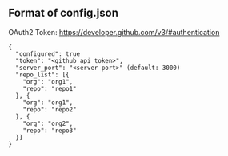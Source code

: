 Format of config.json
---------------------------

OAuth2 Token: https://developer.github.com/v3/#authentication

````
{
  "configured": true
  "token": "<github api token>",
  "server_port": "<server port>" (default: 3000)
  "repo_list": [{
    "org": "org1",
    "repo": "repo1"
  }, {
    "org": "org1",
    "repo": "repo2"
  }, {
    "org": "org2",
    "repo": "repo3"
  }]
}
````
